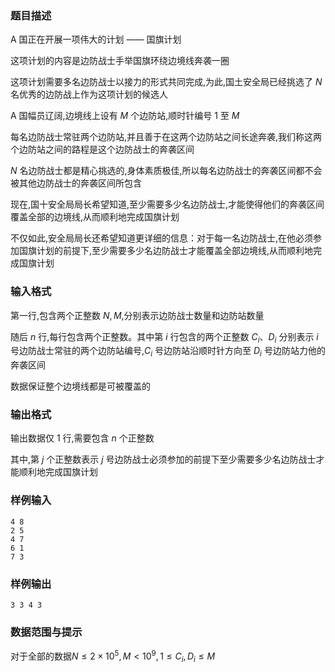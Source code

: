 ### 题目描述
A 国正在开展一项伟大的计划 —— 国旗计划

这项计划的内容是边防战士手举国旗环绕边境线奔袭一圈

这项计划需要多名边防战士以接力的形式共同完成,为此,国土安全局已经挑选了 $N$ 名优秀的边防战上作为这项计划的候选人

A 国幅员辽阔,边境线上设有 $M$ 个边防站,顺时针编号 $1$ 至 $M$

每名边防战士常驻两个边防站,并且善于在这两个边防站之间长途奔袭,我们称这两个边防站之间的路程是这个边防战士的奔袭区间

$N$ 名边防战士都是精心挑选的,身体素质极佳,所以每名边防战士的奔袭区间都不会被其他边防战士的奔袭区间所包含


现在,国十安全局局长希望知道,至少需要多少名边防战士,才能使得他们的奔袭区间覆盖全部的边境线,从而顺利地完成国旗计划

不仅如此,安全局局长还希望知道更详细的信息：对于每一名边防战士,在他必须参加国旗计划的前提下,至少需要多少名边防战士才能覆盖全部边境线,从而顺利地完成国旗计划
### 输入格式
第一行,包含两个正整数 $N, M$,分别表示边防战士数量和边防站数量

随后 $n$ 行,每行包含两个正整数。其中第 $i$ 行包含的两个正整数 $C_i$、$D_i$ 分别表示 $i$ 号边防战士常驻的两个边防站编号,$C_i$ 号边防站沿顺时针方向至 $D_i$ 号边防站力他的奔袭区间

数据保证整个边境线都是可被覆盖的
### 输出格式
输出数据仅 $1$ 行,需要包含 $n$ 个正整数

其中,第 $j$ 个正整数表示 $j$ 号边防战士必须参加的前提下至少需要多少名边防战士才能顺利地完成国旗计划
### 样例输入
```
4 8
2 5
4 7
6 1
7 3
```
### 样例输出
```
3 3 4 3
```
### 数据范围与提示
对于全部的数据$N \leq 2 \times 10 ^ 5, M < 10 ^ 9, 1 \leq C_i, D_i \leq M$